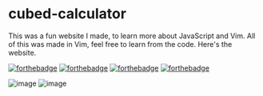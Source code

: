 # cubed-calculator
 This was a fun website I made, to learn more about JavaScript and Vim. All of this was made in Vim, feel free to learn from the code. Here's the website. 

[![forthebadge](https://forthebadge.com/images/badges/built-with-love.svg)](https://forthebadge.com)
[![forthebadge](https://forthebadge.com/images/badges/uses-html.svg)](https://forthebadge.com)
[![forthebadge](https://forthebadge.com/images/badges/uses-css.svg)](https://forthebadge.com)
[![forthebadge](https://forthebadge.com/images/badges/made-with-javascript.svg)](https://forthebadge.com)

![image](https://user-images.githubusercontent.com/79361847/160828150-42bb12b4-2817-4720-80de-35a71b846d6b.png)
![image](https://user-images.githubusercontent.com/79361847/160828203-b8525c77-1168-4643-b558-ce9a324dcc4a.png)
